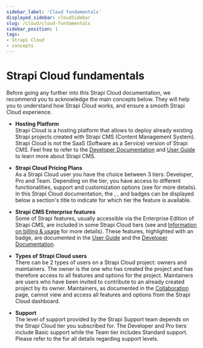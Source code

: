 ```yaml
---
sidebar_label: 'Cloud fundamentals'
displayed_sidebar: cloudSidebar
slug: /cloud/cloud-fundamentals
sidebar_position: 1
tags:
- Strapi Cloud
- concepts
---
```


# Strapi Cloud fundamentals

Before going any further into this Strapi Cloud documentation, we recommend you to acknowledge the main concepts below. They will help you to understand how Strapi Cloud works, and ensure a smooth Strapi Cloud experience.

- **Hosting Platform** <br/> Strapi Cloud is a hosting platform that allows to deploy already existing Strapi projects created with Strapi CMS (Content Management System). Strapi Cloud is *not* the SaaS (Software as a Service) version of Strapi CMS. Feel free to refer to the [Developer Documentation](https://docs.strapi.io/cms/intro) and [User Guide](https://docs.strapi.io/cms/intro) to learn more about Strapi CMS.

- **Strapi Cloud Pricing Plans** <br/> As a Strapi Cloud user you have the choice between 3 tiers: Developer, Pro and Team. Depending on the tier, you have access to different functionalities, support and customization options (see <ExternalLink to="https://strapi.io/pricing-cloud" text="Pricing page"/> for more details). In this Strapi Cloud documentation, the <CloudDevBadge />, <CloudProBadge />, and <CloudTeamBadge /> badges can be displayed below a section's title to indicate for which tier the feature is available.

- **Strapi CMS Enterprise features** <br/> Some of Strapi features, usually accessible via the Enterprise Edition of Strapi CMS, are included in some Strapi Cloud tiers (see <ExternalLink to="https://strapi.io/pricing-cloud" text="Pricing page"/> and [Information on billing & usage](/cloud/getting-started/usage-billing) for more details). These features, highlighted with an <EnterpriseBadge /> badge, are documented in the [User Guide](https://docs.strapi.io/cms/intro) and the [Developer Documentation](https://docs.strapi.io/cms/intro).

- **Types of Strapi Cloud users** <br/> There can be 2 types of users on a Strapi Cloud project: owners and maintainers. The owner is the one who has created the project and has therefore access to all features and options for the project. Maintainers are users who have been invited to contribute to an already created project by its owner. Maintainers, as documented in the [Collaboration](/cloud/projects/collaboration) page, cannot view and access all features and options from the Strapi Cloud dashboard.

- **Support** <br/> The level of support provided by the Strapi Support team depends on the Strapi Cloud tier you subscribed for. The Developer and Pro tiers include Basic support while the Team tier includes Standard support. Please refer to the <ExternalLink to="https://support.strapi.io/support/solutions/articles/67000680833-what-is-supported-by-the-strapi-team#Not-Supported" text="dedicated support article"/> for all details regarding support levels.
